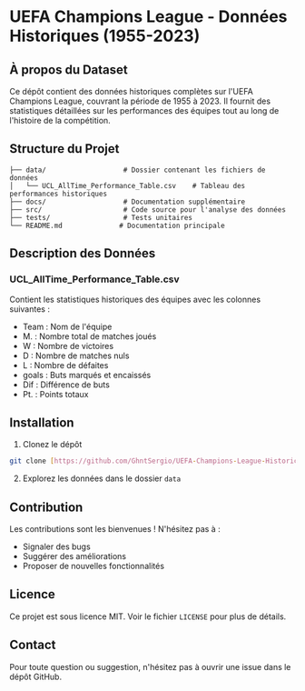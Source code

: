 # UEFA Champions League - Données Historiques (1955-2023)

## À propos du Dataset
Ce dépôt contient des données historiques complètes sur l'UEFA Champions League, couvrant la période de 1955 à 2023. Il fournit des statistiques détaillées sur les performances des équipes tout au long de l'histoire de la compétition.

## Structure du Projet
```
├── data/                   # Dossier contenant les fichiers de données
│   └── UCL_AllTime_Performance_Table.csv    # Tableau des performances historiques
├── docs/                   # Documentation supplémentaire
├── src/                    # Code source pour l'analyse des données
├── tests/                  # Tests unitaires
└── README.md              # Documentation principale
```

## Description des Données

### UCL_AllTime_Performance_Table.csv
Contient les statistiques historiques des équipes avec les colonnes suivantes :
- Team : Nom de l'équipe
- M. : Nombre total de matches joués
- W : Nombre de victoires
- D : Nombre de matches nuls
- L : Nombre de défaites
- goals : Buts marqués et encaissés
- Dif : Différence de buts
- Pt. : Points totaux

## Installation
1. Clonez le dépôt
```bash
git clone [https://github.com/GhntSergio/UEFA-Champions-League-Historical-Dataset-1955-2023]
```
2. Explorez les données dans le dossier `data`

## Contribution
Les contributions sont les bienvenues ! N'hésitez pas à :
- Signaler des bugs
- Suggérer des améliorations
- Proposer de nouvelles fonctionnalités

## Licence
Ce projet est sous licence MIT. Voir le fichier `LICENSE` pour plus de détails.

## Contact
Pour toute question ou suggestion, n'hésitez pas à ouvrir une issue dans le dépôt GitHub.
